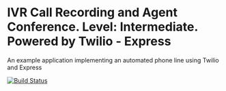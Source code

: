 # IVR Call Recording and Agent Conference. Level: Intermediate. Powered by Twilio - Express

An example application implementing an automated phone line using Twilio and Express

[![Build Status](https://travis-ci.org/TwilioDevEd/ivr-recording-node.svg?branch=master)](https://travis-ci.org/TwilioDevEd/ivr-recording-node)
